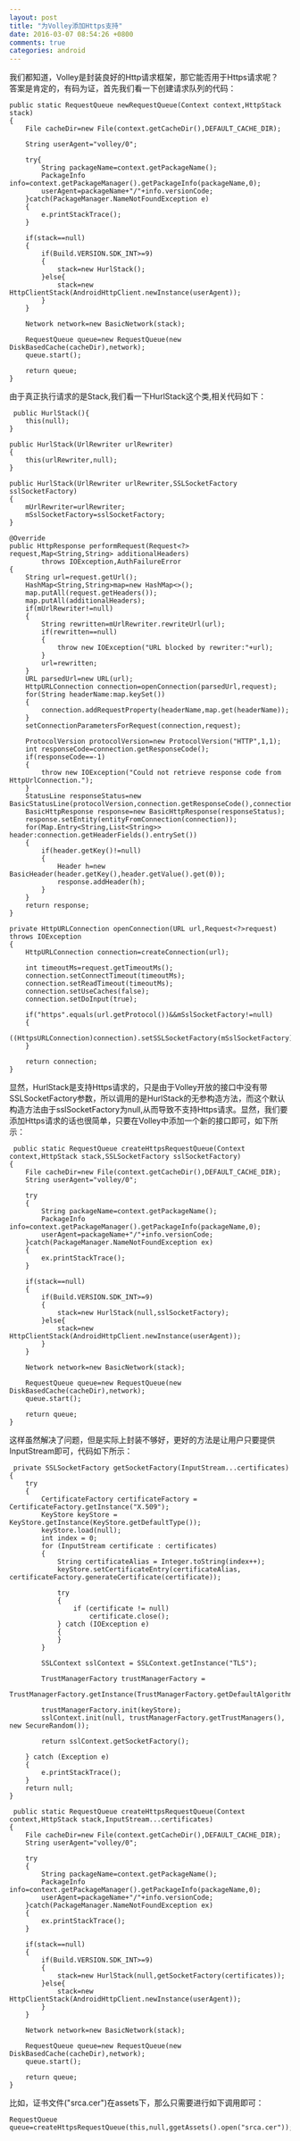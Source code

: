 ```yaml
---
layout: post
title: "为Volley添加Https支持"
date: 2016-03-07 08:54:26 +0800
comments: true
categories: android
---
```


我们都知道，Volley是封装良好的Http请求框架，那它能否用于Https请求呢？  
答案是肯定的，有码为证，首先我们看一下创建请求队列的代码<!--more-->：  

    public static RequestQueue newRequestQueue(Context context,HttpStack stack)
    {
        File cacheDir=new File(context.getCacheDir(),DEFAULT_CACHE_DIR);

        String userAgent="volley/0";

        try{
            String packageName=context.getPackageName();
            PackageInfo info=context.getPackageManager().getPackageInfo(packageName,0);
            userAgent=packageName+"/"+info.versionCode;
        }catch(PackageManager.NameNotFoundException e)
        {
            e.printStackTrace();
        }

        if(stack==null)
        {
            if(Build.VERSION.SDK_INT>=9)
            {
                stack=new HurlStack();
            }else{
                stack=new HttpClientStack(AndroidHttpClient.newInstance(userAgent));
            }
        }

        Network network=new BasicNetwork(stack);

        RequestQueue queue=new RequestQueue(new DiskBasedCache(cacheDir),network);
        queue.start();

        return queue;
    }


由于真正执行请求的是Stack,我们看一下HurlStack这个类,相关代码如下：  

	 public HurlStack(){
        this(null);
    }

    public HurlStack(UrlRewriter urlRewriter)
    {
        this(urlRewriter,null);
    }

    public HurlStack(UrlRewriter urlRewriter,SSLSocketFactory sslSocketFactory)
    {
        mUrlRewriter=urlRewriter;
        mSslSocketFactory=sslSocketFactory;
    }

    @Override
    public HttpResponse performRequest(Request<?> request,Map<String,String> additionalHeaders)
            throws IOException,AuthFailureError
    {
        String url=request.getUrl();
        HashMap<String,String>map=new HashMap<>();
        map.putAll(request.getHeaders());
        map.putAll(additionalHeaders);
        if(mUrlRewriter!=null)
        {
            String rewritten=mUrlRewriter.rewriteUrl(url);
            if(rewritten==null)
            {
                throw new IOException("URL blocked by rewriter:"+url);
            }
            url=rewritten;
        }
        URL parsedUrl=new URL(url);
        HttpURLConnection connection=openConnection(parsedUrl,request);
        for(String headerName:map.keySet())
        {
            connection.addRequestProperty(headerName,map.get(headerName));
        }
        setConnectionParametersForRequest(connection,request);

        ProtocolVersion protocolVersion=new ProtocolVersion("HTTP",1,1);
        int responseCode=connection.getResponseCode();
        if(responseCode==-1)
        {
            throw new IOException("Could not retrieve response code from HttpUrlConnection.");
        }
        StatusLine responseStatus=new BasicStatusLine(protocolVersion,connection.getResponseCode(),connection.getResponseMessage());
        BasicHttpResponse response=new BasicHttpResponse(responseStatus);
        response.setEntity(entityFromConnection(connection));
        for(Map.Entry<String,List<String>> header:connection.getHeaderFields().entrySet())
        {
            if(header.getKey()!=null)
            {
                Header h=new BasicHeader(header.getKey(),header.getValue().get(0));
                response.addHeader(h);
            }
        }
        return response;
    }

    private HttpURLConnection openConnection(URL url,Request<?>request) throws IOException
    {
        HttpURLConnection connection=createConnection(url);

        int timeoutMs=request.getTimeoutMs();
        connection.setConnectTimeout(timeoutMs);
        connection.setReadTimeout(timeoutMs);
        connection.setUseCaches(false);
        connection.setDoInput(true);

        if("https".equals(url.getProtocol())&&mSslSocketFactory!=null)
        {
            ((HttpsURLConnection)connection).setSSLSocketFactory(mSslSocketFactory);
        }

        return connection;
    }


显然，HurlStack是支持Https请求的，只是由于Volley开放的接口中没有带SSLSocketFactory参数，所以调用的是HurlStack的无参构造方法，而这个默认构造方法由于sslSocketFactory为null,从而导致不支持Https请求。显然，我们要添加Https请求的话也很简单，只要在Volley中添加一个新的接口即可，如下所示：  

	 public static RequestQueue createHttpsRequestQueue(Context context,HttpStack stack,SSLSocketFactory sslSocketFactory)
    {
        File cacheDir=new File(context.getCacheDir(),DEFAULT_CACHE_DIR);
        String userAgent="volley/0";

        try
        {
            String packageName=context.getPackageName();
            PackageInfo info=context.getPackageManager().getPackageInfo(packageName,0);
            userAgent=packageName+"/"+info.versionCode;
        }catch(PackageManager.NameNotFoundException ex)
        {
            ex.printStackTrace();
        }

        if(stack==null)
        {
            if(Build.VERSION.SDK_INT>=9)
            {
                stack=new HurlStack(null,sslSocketFactory);
            }else{
                stack=new HttpClientStack(AndroidHttpClient.newInstance(userAgent));
            }
        }

        Network network=new BasicNetwork(stack);

        RequestQueue queue=new RequestQueue(new DiskBasedCache(cacheDir),network);
        queue.start();

        return queue;
    }

这样虽然解决了问题，但是实际上封装不够好，更好的方法是让用户只要提供InputStream即可，代码如下所示：  

	 private SSLSocketFactory getSocketFactory(InputStream...certificates)
    {
        try
        {
            CertificateFactory certificateFactory = CertificateFactory.getInstance("X.509");
            KeyStore keyStore = KeyStore.getInstance(KeyStore.getDefaultType());
            keyStore.load(null);
            int index = 0;
            for (InputStream certificate : certificates)
            {
                String certificateAlias = Integer.toString(index++);
                keyStore.setCertificateEntry(certificateAlias, certificateFactory.generateCertificate(certificate));

                try
                {
                    if (certificate != null)
                        certificate.close();
                } catch (IOException e)
                {
                }
            }

            SSLContext sslContext = SSLContext.getInstance("TLS");

            TrustManagerFactory trustManagerFactory =
                    TrustManagerFactory.getInstance(TrustManagerFactory.getDefaultAlgorithm());

            trustManagerFactory.init(keyStore);
            sslContext.init(null, trustManagerFactory.getTrustManagers(), new SecureRandom());
           
            return sslContext.getSocketFactory();
            
        } catch (Exception e)
        {
            e.printStackTrace();
        }
        return null;
    }

     public static RequestQueue createHttpsRequestQueue(Context context,HttpStack stack,InputStream...certificates)
    {
        File cacheDir=new File(context.getCacheDir(),DEFAULT_CACHE_DIR);
        String userAgent="volley/0";

        try
        {
            String packageName=context.getPackageName();
            PackageInfo info=context.getPackageManager().getPackageInfo(packageName,0);
            userAgent=packageName+"/"+info.versionCode;
        }catch(PackageManager.NameNotFoundException ex)
        {
            ex.printStackTrace();
        }

        if(stack==null)
        {
            if(Build.VERSION.SDK_INT>=9)
            {
                stack=new HurlStack(null,getSocketFactory(certificates));
            }else{
                stack=new HttpClientStack(AndroidHttpClient.newInstance(userAgent));
            }
        }

        Network network=new BasicNetwork(stack);

        RequestQueue queue=new RequestQueue(new DiskBasedCache(cacheDir),network);
        queue.start();

        return queue;
    }


比如，证书文件("srca.cer")在assets下，那么只需要进行如下调用即可：  

	RequestQueue queue=createHttpsRequestQueue(this,null,ggetAssets().open("srca.cer"));




